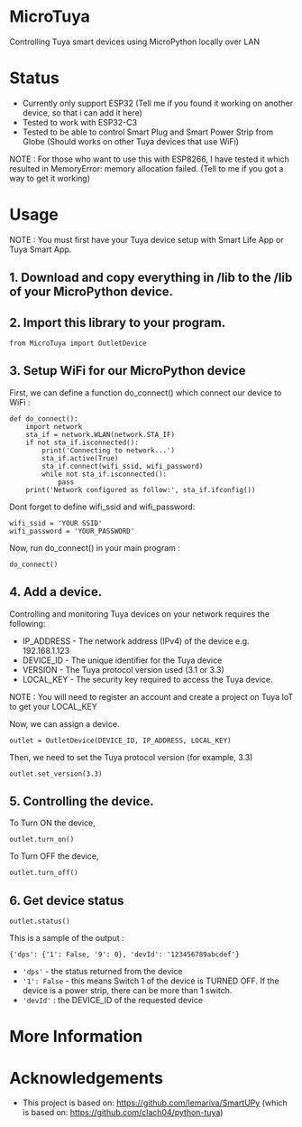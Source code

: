 # MicroTuya
Controlling Tuya smart devices using MicroPython locally over LAN

# Status
- Currently only support ESP32 (Tell me if you found it working on another device, so that i can add it here)
- Tested to work with ESP32-C3 
- Tested to be able to control Smart Plug and Smart Power Strip from Globe (Should works on other Tuya devices that use WiFi)

NOTE : For those who want to use this with ESP8266, I have tested it which resulted in MemoryError: memory allocation failed. (Tell to me if you got a way to get it working)

# Usage

NOTE : You must first have your Tuya device setup with Smart Life App or Tuya Smart App.

## 1. Download and copy everything in /lib to the /lib of your MicroPython device.

## 2. Import this library to your program.

```
from MicroTuya import OutletDevice
```

## 3. Setup WiFi for our MicroPython device

First, we can define a function do_connect() which connect our device to WiFi :
```
def do_connect():
    import network
    sta_if = network.WLAN(network.STA_IF)
    if not sta_if.isconnected():
        print('Connecting to network...')
        sta_if.active(True)
        sta_if.connect(wifi_ssid, wifi_password)
        while not sta_if.isconnected():
            pass
    print('Network configured as follow:', sta_if.ifconfig())
```

Dont forget to define wifi_ssid and wifi_password:
```
wifi_ssid = 'YOUR SSID'
wifi_password = 'YOUR_PASSWORD'
```

Now, run do_connect() in your main program :
```
do_connect()
```


## 4. Add a device. 

Controlling and monitoring Tuya devices on your network requires the following:

- IP_ADDRESS - The network address (IPv4) of the device e.g. 192.168.1.123
- DEVICE_ID - The unique identifier for the Tuya device
- VERSION - The Tuya protocol version used (3.1 or 3.3)
- LOCAL_KEY - The security key required to access the Tuya device. 

NOTE : You will need to register an account and create a project on Tuya IoT to get your LOCAL_KEY

Now, we can assign a device.

```
outlet = OutletDevice(DEVICE_ID, IP_ADDRESS, LOCAL_KEY)
```

Then, we need to set the Tuya protocol version (for example, 3.3)

```
outlet.set_version(3.3)
```

## 5. Controlling the device.

To Turn ON the device,
```
outlet.turn_on()
```

To Turn OFF the device,
```
outlet.turn_off()
```
## 6. Get device status
```
outlet.status()
```

This is a sample of the output :
```
{'dps': {'1': False, '9': 0}, 'devId': '123456789abcdef'}
```

- `'dps'` - the status returned from the device
- `'1': False` - this means Switch 1 of the device is TURNED OFF. If the device is a power strip, there can be more than 1 switch.
- `'devId'` : the DEVICE_ID of the requested device

# More Information


# Acknowledgements
* This project is based on: https://github.com/lemariva/SmartUPy (which is based on: https://github.com/clach04/python-tuya)

